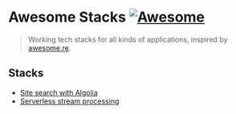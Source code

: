 # Awesome Stacks [![Awesome](https://cdn.rawgit.com/sindresorhus/awesome/d7305f38d29fed78fa85652e3a63e154dd8e8829/media/badge.svg)](https://github.com/sindresorhus/awesome)

> Working tech stacks for all kinds of applications, inspired by [awesome.re](http://awesome.re).

## Stacks

- [Site search with Algolia](https://awesomestacks.dev/site-search-algolia)
- [Serverless stream processing](https://awesomestacks.dev/serverless-stream-processing)